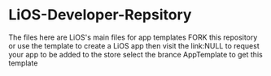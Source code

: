 # LiOS-Developer-Repsitory

The files here are LiOS's main files for app templates FORK this repository or use the template to create a LiOS app then visit the link:NULL to request your app to be added to the store select the brance AppTemplate to get this template
